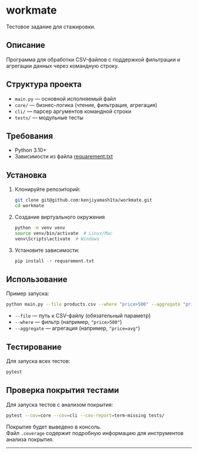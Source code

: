 # workmate

Тестовое задание для стажировки.

## Описание

Программа для обработки CSV-файлов с поддержкой фильтрации и агрегации данных через командную строку.

## Структура проекта

- `main.py` — основной исполняемый файл
- `core/` — бизнес-логика (чтение, фильтрация, агрегация)
- `cli/` — парсер аргументов командной строки
- `tests/` — модульные тесты

## Требования

- Python 3.10+
- Зависимости из файла [requarement.txt](requarement.txt)

## Установка

1. Клонируйте репозиторий:
    ```sh
    git clone git@github.com:kenjiyamash1ta/workmate.git
    cd workmate
    ```

2. Создание виртуального окружения
    ```sh
    python -m venv venv
    source venv/bin/activate  # Linux/Mac
    venv\Scripts\activate  # Windows
    ```
2. Установите зависимости:
    ```sh
    pip install -r requarement.txt
    ```

## Использование

Пример запуска:
```sh
python main.py --file products.csv --where "price>500" --aggregate "price=avg"
```
- `--file` — путь к CSV-файлу (обязательный параметр)
- `--where` — фильтр (например, `"price>500"`)
- `--aggregate` — агрегация (например, `"price=avg"`)

## Тестирование

Для запуска всех тестов:
```sh
pytest
```

## Проверка покрытия тестами

Для запуска тестов с анализом покрытия:
```sh
pytest --cov=core --cov=cli --cov-report=term-missing tests/
```

Покрытие будет выведено в консоль.  
Файл `.coverage` содержит подробную информацию для инструментов анализа покрытия.

---